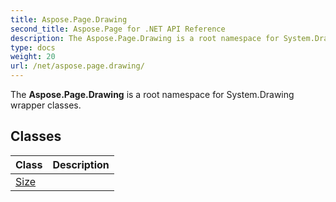 ```yaml
---
title: Aspose.Page.Drawing
second_title: Aspose.Page for .NET API Reference
description: The Aspose.Page.Drawing is a root namespace for System.Drawing wrapper classes
type: docs
weight: 20
url: /net/aspose.page.drawing/
---
```

The **Aspose.Page.Drawing** is a root namespace for System.Drawing wrapper classes.

## Classes

| Class | Description |
| --- | --- |
| [Size](./size/) |  |



